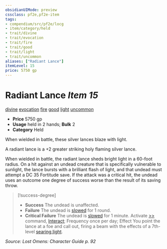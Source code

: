 ```yaml
---
obsidianUIMode: preview
cssclass: pf2e,pf2e-item
tags:
- compendium/src/pf2e/locg
- item/category/held
- trait/divine
- trait/evocation
- trait/fire
- trait/good
- trait/light
- trait/uncommon
aliases: ["Radiant Lance"]
itemLevel: 15
price: 5750 gp
---
```

# Radiant Lance *Item 15*  
[divine](../../../rules/traits/divine.md)  [evocation](../../../rules/traits/evocation.md)  [fire](../../../rules/traits/fire.md)  [good](../../../rules/traits/good.md)  [light](../../../rules/traits/light.md)  [uncommon](../../../rules/traits/uncommon.md)  

- **Price** 5750 gp
- **Usage** held in 2 hands; **Bulk** 2
- **Category** Held

When wielded in battle, these silver lances blaze with light.

A radiant lance is a +2 greater striking holy flaming silver lance.

When wielded in battle, the radiant lance sheds bright light in a 60-foot radius. On a hit against an undead creature that is specifically vulnerable to sunlight, the lance bursts with a brilliant flash of light, and that undead must attempt a DC 35 Fortitude save. If the attack was a critical hit, the undead uses an outcome one degree of success worse than the result of its saving throw.

> [!success-degree] 
> - **Success** The undead is unaffected.
> - **Failure** The undead is [slowed](../../../rules/conditions.md#Slowed) for 1 round.
> - **Critical Failure** The undead is [slowed](../../../rules/conditions.md#Slowed) for 1 minute. Activate [>>](../../../rules/core-rulebook/chapter-9-playing-the-game.md#Actions "Two-Action") command, [Interact](../../../rules/actions/interact.md); Frequency once per day; Effect You point the lance at a foe and call out, firing a beam with the effects of a 7th-level [searing light](../../spells/searing-light.md).

*Source: Lost Omens: Character Guide p. 92*